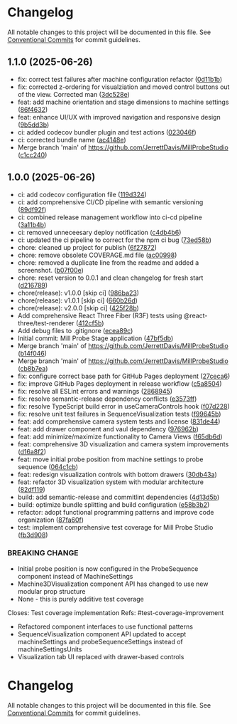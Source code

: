 # Changelog

All notable changes to this project will be documented in this file. See [Conventional Commits](https://conventionalcommits.org) for commit guidelines.

## 1.1.0 (2025-06-26)

* fix: correct test failures after machine configuration refactor ([0d11b1b](https://github.com/JerrettDavis/MillProbeStudio/commit/0d11b1b))
* fix: corrected z-ordering for visualziation and moved control buttons out of the view. Corrected man ([3dc528e](https://github.com/JerrettDavis/MillProbeStudio/commit/3dc528e))
* feat: add machine orientation and stage dimensions to machine settings ([86f4632](https://github.com/JerrettDavis/MillProbeStudio/commit/86f4632))
* feat: enhance UI/UX with improved navigation and responsive design ([9b5dd3b](https://github.com/JerrettDavis/MillProbeStudio/commit/9b5dd3b))
* ci: added codecov bundler plugin and test actions ([023046f](https://github.com/JerrettDavis/MillProbeStudio/commit/023046f))
* ci: corrected bundle name ([ac4148e](https://github.com/JerrettDavis/MillProbeStudio/commit/ac4148e))
* Merge branch 'main' of https://github.com/JerrettDavis/MillProbeStudio ([c1cc240](https://github.com/JerrettDavis/MillProbeStudio/commit/c1cc240))

## 1.0.0 (2025-06-26)

* ci: add codecov configuration file ([119d324](https://github.com/JerrettDavis/MillProbeStudio/commit/119d324))
* ci: add comprehensive CI/CD pipeline with semantic versioning ([89df92f](https://github.com/JerrettDavis/MillProbeStudio/commit/89df92f))
* ci: combined release management workflow into ci-cd pipeline ([3a11b4b](https://github.com/JerrettDavis/MillProbeStudio/commit/3a11b4b))
* ci: removed unneceesary deploy notification ([c4db4b6](https://github.com/JerrettDavis/MillProbeStudio/commit/c4db4b6))
* ci: updated the ci pipeline to correct for the npm ci bug ([73ed58b](https://github.com/JerrettDavis/MillProbeStudio/commit/73ed58b))
* chore: cleaned up project for publish ([6f27872](https://github.com/JerrettDavis/MillProbeStudio/commit/6f27872))
* chore: remove obsolete COVERAGE.md file ([ac00998](https://github.com/JerrettDavis/MillProbeStudio/commit/ac00998))
* chore: removed a duplicate line from the readme and added a screenshot. ([b07f00e](https://github.com/JerrettDavis/MillProbeStudio/commit/b07f00e))
* chore: reset version to 0.0.1 and clean changelog for fresh start ([d216789](https://github.com/JerrettDavis/MillProbeStudio/commit/d216789))
* chore(release): v1.0.0 [skip ci] ([986ba23](https://github.com/JerrettDavis/MillProbeStudio/commit/986ba23))
* chore(release): v1.0.1 [skip ci] ([660b26d](https://github.com/JerrettDavis/MillProbeStudio/commit/660b26d))
* chore(release): v2.0.0 [skip ci] ([425f28b](https://github.com/JerrettDavis/MillProbeStudio/commit/425f28b))
* Add comprehensive React Three Fiber (R3F) tests using @react-three/test-renderer ([412cf5b](https://github.com/JerrettDavis/MillProbeStudio/commit/412cf5b))
* Add debug files to .gitignore ([ecea89c](https://github.com/JerrettDavis/MillProbeStudio/commit/ecea89c))
* Initial commit: Mill Probe Stage application ([47bf5db](https://github.com/JerrettDavis/MillProbeStudio/commit/47bf5db))
* Merge branch 'main' of https://github.com/JerrettDavis/MillProbeStudio ([b14f046](https://github.com/JerrettDavis/MillProbeStudio/commit/b14f046))
* Merge branch 'main' of https://github.com/JerrettDavis/MillProbeStudio ([cb8b7ea](https://github.com/JerrettDavis/MillProbeStudio/commit/cb8b7ea))
* fix: configure correct base path for GitHub Pages deployment ([27ceca6](https://github.com/JerrettDavis/MillProbeStudio/commit/27ceca6))
* fix: improve GitHub Pages deployment in release workflow ([c5a8504](https://github.com/JerrettDavis/MillProbeStudio/commit/c5a8504))
* fix: resolve all ESLint errors and warnings ([2868945](https://github.com/JerrettDavis/MillProbeStudio/commit/2868945))
* fix: resolve semantic-release dependency conflicts ([e3573ff](https://github.com/JerrettDavis/MillProbeStudio/commit/e3573ff))
* fix: resolve TypeScript build error in useCameraControls hook ([f07d228](https://github.com/JerrettDavis/MillProbeStudio/commit/f07d228))
* fix: resolve unit test failures in SequenceVisualization tests ([f99645b](https://github.com/JerrettDavis/MillProbeStudio/commit/f99645b))
* feat: add comprehensive camera system tests and license ([831de44](https://github.com/JerrettDavis/MillProbeStudio/commit/831de44))
* feat: add drawer component and vaul dependency ([976962b](https://github.com/JerrettDavis/MillProbeStudio/commit/976962b))
* feat: add minimize/maximize functionality to Camera Views ([f65db6d](https://github.com/JerrettDavis/MillProbeStudio/commit/f65db6d))
* feat: comprehensive 3D visualization and camera system improvements ([d16a8f2](https://github.com/JerrettDavis/MillProbeStudio/commit/d16a8f2))
* feat: move initial probe position from machine settings to probe sequence ([064c1cb](https://github.com/JerrettDavis/MillProbeStudio/commit/064c1cb))
* feat: redesign visualization controls with bottom drawers ([30db43a](https://github.com/JerrettDavis/MillProbeStudio/commit/30db43a))
* feat: refactor 3D visualization system with modular architecture ([82df119](https://github.com/JerrettDavis/MillProbeStudio/commit/82df119))
* build: add semantic-release and commitlint dependencies ([4d13d5b](https://github.com/JerrettDavis/MillProbeStudio/commit/4d13d5b))
* build: optimize bundle splitting and build configuration ([e58b3b2](https://github.com/JerrettDavis/MillProbeStudio/commit/e58b3b2))
* refactor: adopt functional programming patterns and improve code organization ([87fa60f](https://github.com/JerrettDavis/MillProbeStudio/commit/87fa60f))
* test: implement comprehensive test coverage for Mill Probe Studio ([fb3d908](https://github.com/JerrettDavis/MillProbeStudio/commit/fb3d908))


### BREAKING CHANGE

* Initial probe position is now configured in the ProbeSequence component instead of MachineSettings
* Machine3DVisualization component API has changed to use new modular prop structure
* None - this is purely additive test coverage

Closes: Test coverage implementation
Refs: #test-coverage-improvement
* Refactored component interfaces to use functional patterns
* SequenceVisualization component API updated to accept machineSettings and probeSequenceSettings instead of machineSettingsUnits
* Visualization tab UI replaced with drawer-based controls

# Changelog

All notable changes to this project will be documented in this file. See [Conventional Commits](https://conventionalcommits.org) for commit guidelines.

<!-- This file will be automatically generated when the first release is created -->
